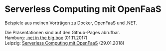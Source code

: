 # Serverless Computing mit OpenFaaS

Beispiele aus meinen Vorträgen zu Docker, OpenFaaS und .NET.

Die Präsentationen sind auf den Github-Pages abrufbar.<br />
Hamburg: <a href="https://fpommerening.github.io/openfaas-dotnet/openfaas_hh.html#/" target="_blank">.net in the big box</a> (01.11.2017)
<br />
Leipzig: <a href="https://fpommerening.github.io/OpenFaaS-Dotnet/openfaas_l.html#/" target="_blank">Serverless Computing mit OpenFaaS</a> (29.01.2018)
<br />
